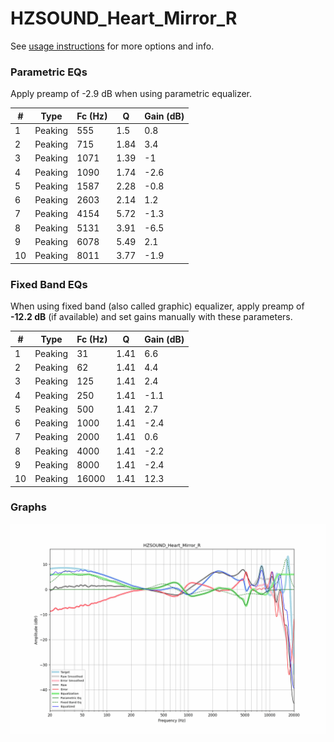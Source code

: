 # HZSOUND_Heart_Mirror_R
See [usage instructions](https://github.com/jaakkopasanen/AutoEq#usage) for more options and info.

### Parametric EQs
Apply preamp of -2.9 dB when using parametric equalizer.

|   # | Type    |   Fc (Hz) |    Q |   Gain (dB) |
|-----|---------|-----------|------|-------------|
|   1 | Peaking |       555 | 1.5  |         0.8 |
|   2 | Peaking |       715 | 1.84 |         3.4 |
|   3 | Peaking |      1071 | 1.39 |        -1   |
|   4 | Peaking |      1090 | 1.74 |        -2.6 |
|   5 | Peaking |      1587 | 2.28 |        -0.8 |
|   6 | Peaking |      2603 | 2.14 |         1.2 |
|   7 | Peaking |      4154 | 5.72 |        -1.3 |
|   8 | Peaking |      5131 | 3.91 |        -6.5 |
|   9 | Peaking |      6078 | 5.49 |         2.1 |
|  10 | Peaking |      8011 | 3.77 |        -1.9 |

### Fixed Band EQs
When using fixed band (also called graphic) equalizer, apply preamp of **-12.2 dB** (if available) and set gains manually with these parameters.

|   # | Type    |   Fc (Hz) |    Q |   Gain (dB) |
|-----|---------|-----------|------|-------------|
|   1 | Peaking |        31 | 1.41 |         6.6 |
|   2 | Peaking |        62 | 1.41 |         4.4 |
|   3 | Peaking |       125 | 1.41 |         2.4 |
|   4 | Peaking |       250 | 1.41 |        -1.1 |
|   5 | Peaking |       500 | 1.41 |         2.7 |
|   6 | Peaking |      1000 | 1.41 |        -2.4 |
|   7 | Peaking |      2000 | 1.41 |         0.6 |
|   8 | Peaking |      4000 | 1.41 |        -2.2 |
|   9 | Peaking |      8000 | 1.41 |        -2.4 |
|  10 | Peaking |     16000 | 1.41 |        12.3 |

### Graphs
![](./HZSOUND_Heart_Mirror_R.png)
